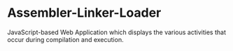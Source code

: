 # Assembler-Linker-Loader
JavaScript-based Web Application which displays the various activities that occur during compilation and execution.

